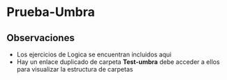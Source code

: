 # Prueba-Umbra

## Observaciones
- Los ejercicios de Logica se encuentran incluidos aqui 
- Hay un enlace duplicado de carpeta **Test-umbra** debe acceder a ellos para visualizar la estructura de carpetas
